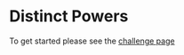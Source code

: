 # Distinct Powers

To get started please see the [challenge page](https://projecteuler.net/problem=29)
